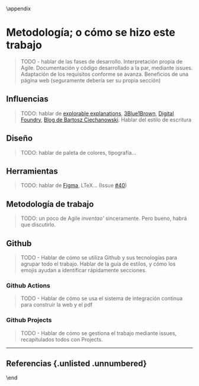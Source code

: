\appendix

# Metodología; o cómo se hizo este trabajo

> TODO - hablar de las fases de desarrollo. Interpretación propia de Agile. Documentación y código desarrollado a la par, mediante issues. Adaptación de los requisitos conforme se avanza. Beneficios de una página web (seguramente debería ser su propia sección)

## Influencias

> TODO: hablar de [explorable explanations](https://explorabl.es/), [3Blue1Brown](https://www.3blue1brown.com/), [Digital Foundry](https://www.youtube.com/user/DigitalFoundry), [Blog de Bartosz Ciechanowski](https://ciechanow.ski/lights-and-shadows/). Hablar del estilo de escritura

## Diseño

> TODO: hablar de paleta de colores, tipografía...

## Herramientas

> TODO: hablar de [Figma](https://www.figma.com/), LTeX... (Issue [#40](https://github.com/Asmilex/Raytracing/issues/40))

## Metodología de trabajo

> TODO: un poco de Agile *inventao'* sinceramente. Pero bueno, habrá que discutirlo.

## Github

> TODO - Hablar de cómo se utiliza Github y sus tecnologías para agrupar todo el trabajo. Hablar de la guía de estilos, y cómo los emojis ayudan a identificar rápidamente secciones.

### Github Actions

> TODO - Hablar de cómo se usa el sistema de integración continua para construir la web y el pdf

### Github Projects

> TODO - Hablar de cómo se gestiona el trabajo mediante issues, recapitulados todos con Projects.

<hr>

## Referencias {.unlisted .unnumbered}

\end